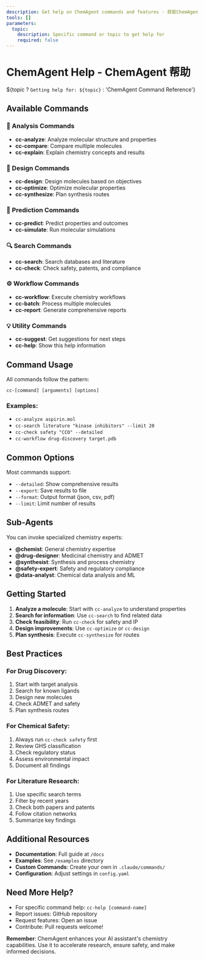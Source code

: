 ```yaml
---
description: Get help on ChemAgent commands and features - 获取ChemAgent命令和功能的帮助
tools: []
parameters:
  topic:
    description: Specific command or topic to get help for
    required: false
---
```


# ChemAgent Help - ChemAgent 帮助

${topic ? `Getting help for: ${topic}` : 'ChemAgent Command Reference'}

## Available Commands

### 🔬 Analysis Commands
- **cc-analyze**: Analyze molecular structure and properties
- **cc-compare**: Compare multiple molecules
- **cc-explain**: Explain chemistry concepts and results

### 🎯 Design Commands  
- **cc-design**: Design molecules based on objectives
- **cc-optimize**: Optimize molecular properties
- **cc-synthesize**: Plan synthesis routes

### 🔮 Prediction Commands
- **cc-predict**: Predict properties and outcomes
- **cc-simulate**: Run molecular simulations

### 🔍 Search Commands
- **cc-search**: Search databases and literature
- **cc-check**: Check safety, patents, and compliance

### ⚙️ Workflow Commands
- **cc-workflow**: Execute chemistry workflows
- **cc-batch**: Process multiple molecules
- **cc-report**: Generate comprehensive reports

### 💡 Utility Commands
- **cc-suggest**: Get suggestions for next steps
- **cc-help**: Show this help information

## Command Usage

All commands follow the pattern:
```
cc-[command] [arguments] [options]
```

### Examples:
- `cc-analyze aspirin.mol`
- `cc-search literature "kinase inhibitors" --limit 20`
- `cc-check safety "CCO" --detailed`
- `cc-workflow drug-discovery target.pdb`

## Common Options

Most commands support:
- `--detailed`: Show comprehensive results
- `--export`: Save results to file
- `--format`: Output format (json, csv, pdf)
- `--limit`: Limit number of results

## Sub-Agents

You can invoke specialized chemistry experts:
- **@chemist**: General chemistry expertise
- **@drug-designer**: Medicinal chemistry and ADMET
- **@synthesist**: Synthesis and process chemistry
- **@safety-expert**: Safety and regulatory compliance
- **@data-analyst**: Chemical data analysis and ML

## Getting Started

1. **Analyze a molecule**: Start with `cc-analyze` to understand properties
2. **Search for information**: Use `cc-search` to find related data
3. **Check feasibility**: Run `cc-check` for safety and IP
4. **Design improvements**: Use `cc-optimize` or `cc-design`
5. **Plan synthesis**: Execute `cc-synthesize` for routes

## Best Practices

### For Drug Discovery:
1. Start with target analysis
2. Search for known ligands
3. Design new molecules
4. Check ADMET and safety
5. Plan synthesis routes

### For Chemical Safety:
1. Always run `cc-check safety` first
2. Review GHS classification
3. Check regulatory status
4. Assess environmental impact
5. Document all findings

### For Literature Research:
1. Use specific search terms
2. Filter by recent years
3. Check both papers and patents
4. Follow citation networks
5. Summarize key findings

## Additional Resources

- **Documentation**: Full guide at `/docs`
- **Examples**: See `/examples` directory  
- **Custom Commands**: Create your own in `.claude/commands/`
- **Configuration**: Adjust settings in `config.yaml`

## Need More Help?

- For specific command help: `cc-help [command-name]`
- Report issues: GitHub repository
- Request features: Open an issue
- Contribute: Pull requests welcome!

**Remember**: ChemAgent enhances your AI assistant's chemistry capabilities. Use it to accelerate research, ensure safety, and make informed decisions.
